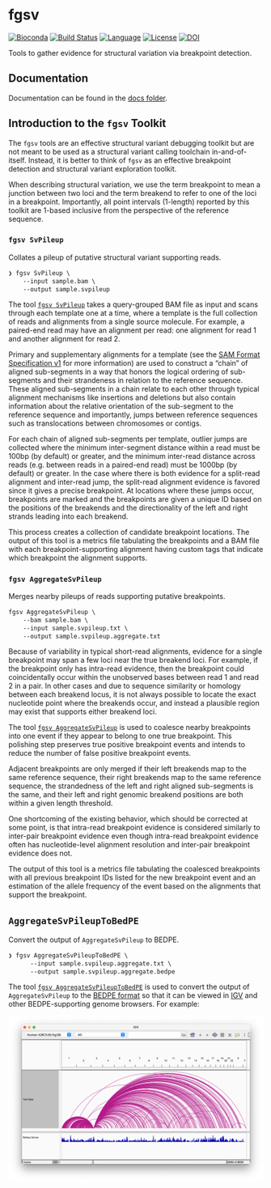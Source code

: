 # fgsv

[![Bioconda][bioconda-badge-link]][bioconda-link]
[![Build Status][github-badge]][github-link]
[![Language][scala-badge]][scala-link]
[![License][license-badge]][license-link]
[![DOI][doi-badge]][doi-link]

[bioconda-badge-link]: https://img.shields.io/conda/dn/bioconda/fgsv.svg?label=Bioconda
[bioconda-link]:       http://bioconda.github.io/recipes/fgsv/README.html
[github-badge]:        https://github.com/fulcrumgenomics/fgsv/actions/workflows/unittests.yaml/badge.svg?branch=main
[github-link]:         https://github.com/fulcrumgenomics/fgsv/actions/workflows/unittests.yaml
[scala-badge]:         https://img.shields.io/badge/language-scala-c22d40.svg
[scala-link]:          https://www.scala-lang.org/
[license-badge]:       https://img.shields.io/badge/license-MIT-blue.svg
[license-link]:        https://github.com/fulcrumgenomics/fgsv/blob/main/LICENSE
[doi-badge]:           https://zenodo.org/badge/454071954.svg
[doi-link]:            https://zenodo.org/doi/10.5281/zenodo.10452647

Tools to gather evidence for structural variation via breakpoint detection.

## Documentation

Documentation can be found in the [docs folder](docs/01_Introduction.md).

## Introduction to the `fgsv` Toolkit

The `fgsv` tools are an effective structural variant debugging toolkit but are not meant to be used as a structural variant calling toolchain in-and-of-itself.
Instead, it is better to think of `fgsv` as an effective breakpoint detection and structural variant exploration toolkit.

When describing structural variation, we use the term breakpoint to mean a junction between two loci and the term breakend to refer to one of the loci in a breakpoint.
Importantly, all point intervals (1-length) reported by this toolkit are 1-based inclusive from the perspective of the reference sequence.

### `fgsv SvPileup`

Collates a pileup of putative structural variant supporting reads.

```console
❯ fgsv SvPileup \
    --input sample.bam \
    --output sample.svpileup
```

The tool [`fgsv SvPileup`](https://github.com/fulcrumgenomics/fgsv/blob/main/docs/tools/SvPileup.md) takes a query-grouped BAM file as input and scans through each template one at a time, where a template is the full collection of reads and alignments from a single source molecule.
For example, a paired-end read may have an alignment per read: one alignment for read 1 and another alignment for read 2.

Primary and supplementary alignments for a template (see the [SAM Format Specification v1](https://samtools.github.io/hts-specs/SAMv1.pdf) for more information) are used to construct a “chain” of aligned sub-segments in a way that honors the logical ordering of sub-segments and their strandeness in relation to the reference sequence.
These aligned sub-segments in a chain relate to each other through typical alignment mechanisms like insertions and deletions but also contain information about the relative orientation of the sub-segment to the reference sequence and importantly, jumps between reference sequences such as translocations between chromosomes or contigs.

For each chain of aligned sub-segments per template, outlier jumps are collected where the minimum inter-segment distance within a read must be 100bp (by default) or greater, and the minimum inter-read distance across reads (e.g. between reads in a paired-end read) must be 1000bp (by default) or greater.
In the case where there is both evidence for a split-read alignment and inter-read jump, the split-read alignment evidence is favored since it gives a precise breakpoint.
At locations where these jumps occur, breakpoints are marked and the breakpoints are given a unique ID based on the positions of the breakends and the directionality of the left and right strands leading into each breakend.

This process creates a collection of candidate breakpoint locations.
The output of this tool is a metrics file tabulating the breakpoints and a BAM file with each breakpoint-supporting alignment having custom tags that indicate which breakpoint the alignment supports.

### `fgsv AggregateSvPileup`

Merges nearby pileups of reads supporting putative breakpoints.

```console
fgsv AggregateSvPileup \
    --bam sample.bam \
    --input sample.svpileup.txt \
    --output sample.svpileup.aggregate.txt
```

Because of variability in typical short-read alignments, evidence for a single breakpoint may span a few loci near the true breakend loci. For example, if the breakpoint only has intra-read evidence, then the breakpoint could coincidentally occur within the unobserved bases between read 1 and read 2 in a pair. In other cases and due to sequence similarity or homology between each breakend locus, it is not always possible to locate the exact nucleotide point where the breakends occur, and instead a plausible region may exist that supports either breakend loci.

The tool [`fgsv AggregateSvPileup`](https://github.com/fulcrumgenomics/fgsv/blob/main/docs/tools/AggregateSvPileup.md) is used to coalesce nearby breakpoints into one event if they appear to belong to one true breakpoint.
This polishing step preserves true positive breakpoint events and intends to reduce the number of false positive breakpoint events.

Adjacent breakpoints are only merged if their left breakends map to the same reference sequence, their right breakends map to the same reference sequence, the strandedness of the left and right aligned sub-segments is the same, and their left and right genomic breakend positions are both within a given length threshold.

One shortcoming of the existing behavior, which should be corrected at some point, is that intra-read breakpoint evidence is considered similarly to inter-pair breakpoint evidence even though intra-read breakpoint evidence often has nucleotide-level alignment resolution and inter-pair breakpoint evidence does not.

The output of this tool is a metrics file tabulating the coalesced breakpoints with all previous breakpoint IDs listed for the new breakpoint event and an estimation of the allele frequency of the event based on the alignments that support the breakpoint.

## `AggregateSvPileupToBedPE`

Convert the output of `AggregateSvPileup` to BEDPE.

```console
❯ fgsv AggregateSvPileupToBedPE \
      --input sample.svpileup.aggregate.txt \
      --output sample.svpileup.aggregate.bedpe
```

The tool [`fgsv AggregateSvPileupToBedPE`](https://github.com/fulcrumgenomics/fgsv/blob/main/docs/tools/AggregateSvPileupToBedPE.md) is used to convert the output of `AggregateSvPileup` to the [BEDPE format](https://bedtools.readthedocs.io/en/latest/content/general-usage.html#bedpe-format) so that it can be viewed in [IGV](https://igv.org/) and other BEDPE-supporting genome browsers. For example:

![BEDPE in IGV](docs/img/fgsv-bedpe.png)
